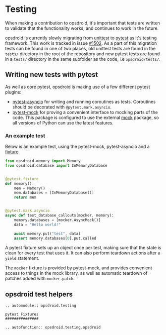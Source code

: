 # Testing

When making a contribution to opsdroid, it's important that tests are written to validate that the functionality works, and continues to work in the future.

opsdroid is currently slowly migrating from [unittest](https://docs.python.org/3.8/library/unittest.html) to [pytest](https://docs.pytest.org) as it's testing framework.
This work is tracked in issue [#1502](https://github.com/opsdroid/opsdroid/issues/1502).
As a part of this migration tests can be found in one of two places, old unittest tests are found in the `tests/` directory in the root of the repository and new pytest tests are found in a `tests/` directory in the same subfolder as the code, i.e `opsdroid/tests/`.

## Writing new tests with pytest

As well as core pytest, opsdroid is making use of a few different pytest plugins:

-   [pytest-asyncio](https://github.com/pytest-dev/pytest-asyncio) for writing and running coroutines as tests. 
    Coroutines should be decorated with `@pytest.mark.asyncio`.
-   [pytest-mock](https://github.com/pytest-dev/pytest-mock/) for proving a convenient interface to mocking parts of the code.
    This package is configured to use the external [mock](https://pypi.org/project/mock/) package, so all versions of Python can use the latest features.

### An example test

Below is an example test, using the pytest-mock, pytest-asyncio and a [fixture](https://docs.pytest.org/en/stable/fixture.html).

```python
from opsdroid.memory import Memory
from opsdroid.database import InMemoryDatabase


@pytest.fixture
def memory():
    mem = Memory()
    mem.databases = [InMemoryDatabase()]
    return mem


@pytest.mark.asyncio
async def test_database_callouts(mocker, memory):
    memory.databases = [mocker.AsyncMock()]
    data = "Hello world!"

    await memory.put("test", data)
    assert memory.databases[0].put.called
```

A pytest fixture sets up an object once per test, making sure that the state is clean for every test that uses it.
It can also perform teardown actions after a `yield` statement.

The `mocker` fixture is provided by pytest-mock, and provides convenient access to things in the mock library, as well as automatic teardown of patches added with `mocker.patch`.

## opsdroid test helpers

```eval_rst
.. automodule:: opsdroid.testing

pytest Fixtures
###############

.. autofunction:: opsdroid.testing.opsdroid
```
